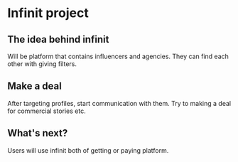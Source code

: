 # Infinit project

## The idea behind infinit

Will be platform that contains influencers and agencies. They can find each other with giving filters.

## Make a deal

After targeting profiles, start communication with them. Try to making a deal for commercial stories etc.

## What's next?

<!-- #default-branch-switch -->

Users will use infinit both of getting or paying platform.
